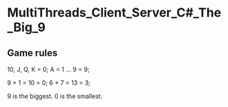 # MultiThreads_Client_Server_C#_The_Big_9

## Game rules
10, J, Q, K = 0;
A = 1
...
9 = 9;

9 + 1 = 10 = 0;
6 + 7 = 13 = 3;

9 is the biggest.
0 is the smallest.
